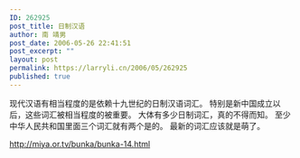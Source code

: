 ```yaml
---
ID: 262925
post_title: 日制汉语
author: 南 靖男
post_date: 2006-05-26 22:41:51
post_excerpt: ""
layout: post
permalink: https://larryli.cn/2006/05/262925
published: true
---
```

现代汉语有相当程度的是依赖十九世纪的日制汉语词汇。
特别是新中国成立以后，这些词汇被相当程度的被重要。
大体有多少日制词汇，真的不得而知。
至少中华人民共和国里面三个词汇就有两个是的。
最新的词汇应该就是萌了。

<a href="http://miya.or.tv/bunka/bunka-14.html">http://miya.or.tv/bunka/bunka-14.html</a>